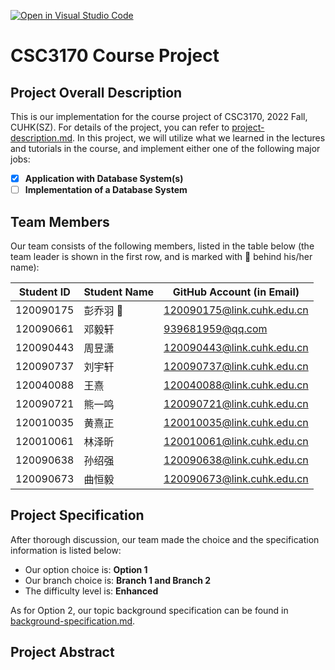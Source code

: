 [![Open in Visual Studio Code](https://classroom.github.com/assets/open-in-vscode-c66648af7eb3fe8bc4f294546bfd86ef473780cde1dea487d3c4ff354943c9ae.svg)](https://classroom.github.com/online_ide?assignment_repo_id=9431947&assignment_repo_type=AssignmentRepo)
# CSC3170 Course Project

## Project Overall Description

This is our implementation for the course project of CSC3170, 2022 Fall, CUHK(SZ). For details of the project, you can refer to [project-description.md](project-description.md). In this project, we will utilize what we learned in the lectures and tutorials in the course, and implement either one of the following major jobs:

<!-- Please fill in "x" to replace the blank space between "[]" to tick the todo item; it's ticked on the first one by default. -->

- [x] **Application with Database System(s)**
- [ ] **Implementation of a Database System**

## Team Members

Our team consists of the following members, listed in the table below (the team leader is shown in the first row, and is marked with 🚩 behind his/her name):

<!-- change the info below to be the real case -->

| Student ID | Student Name | GitHub Account (in Email) |
| ---------- | ------------ | ------------------------- |
| 120090175  | 彭乔羽 🚩    | 120090175@link.cuhk.edu.cn        |
| 120090661  | 邓毅轩         | 939681959@qq.com            |
| 120090443  | 周昱潇         | 120090443@link.cuhk.edu.cn            |
| 120090737  | 刘宇轩         | 120090737@link.cuhk.edu.cn            |
| 120040088  | 王熹           | 120040088@link.cuhk.edu.cn            |
| 120090721  | 熊一鸣         | 120090721@link.cuhk.edu.cn            |
| 120010035  | 黄熹正         | 120010035@link.cuhk.edu.cn            |
| 120010061  | 林泽昕         | 120010061@link.cuhk.edu.cn            |
| 120090638  | 孙绍强         | 120090638@link.cuhk.edu.cn            |
| 120090673  | 曲恒毅         | 120090673@link.cuhk.edu.cn            |

## Project Specification

<!-- You should remove the terms/sentence that is not necessary considering your option/branch/difficulty choice -->

After thorough discussion, our team made the choice and the specification information is listed below:

- Our option choice is: **Option 1**
- Our branch choice is: **Branch 1 and Branch 2**
- The difficulty level is: **Enhanced**

As for Option 2, our topic background specification can be found in [background-specification.md](background-specification.md).

## Project Abstract

<!-- TODO -->